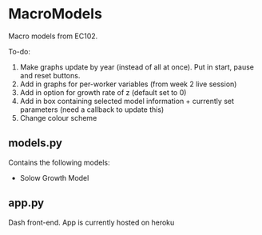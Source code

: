 # MacroModels
Macro models from EC102.

To-do:
1. Make graphs update by year (instead of all at once). Put in start, pause and reset buttons.
2. Add in graphs for per-worker variables (from week 2 live session)
3. Add in option for growth rate of z (default set to 0)
4. Add in box containing selected model information + currently set parameters (need a callback to update this)
5. Change colour scheme

## models.py
Contains the following models:
* Solow Growth Model

## app.py
Dash front-end. App is currently hosted on heroku

